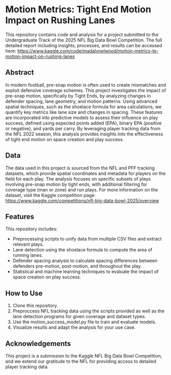 # Motion Metrics: Tight End Motion Impact on Rushing Lanes 
This repository contains code and analysis for a project submitted to the Undergraduate Track of the 2025 NFL Big Data Bowl Competition. The full detailed report including insights, processes, and results can be accessed here: https://www.kaggle.com/code/madalynelwood/motion-metrics-te-motion-impact-on-rushing-lanes

## Abstract
In modern football, pre-snap motion is often used to create mismatches and exploit defensive coverage schemes. This project investigates the impact of pre-snap motion, specifically by Tight Ends, by analyzing changes in defender spacing, lane geometry, and motion patterns. Using advanced spatial techniques, such as the shoelace formula for area calculations, we quantify key metrics like lane size and changes in spacing. These features are incorporated into predictive models to assess their influence on play success, defined using expected points added (EPA), binary EPA (positive or negative), and yards per carry. By leveraging player tracking data from the NFL 2022 season, this analysis provides insights into the effectiveness of tight end motion on space creation and play success. 

## Data
The data used in this project is sourced from the NFL and PFF tracking datasets, which provide spatial coordinates and metadata for players on the field for each play. The analysis focuses on specific subsets of plays involving pre-snap motion by tight ends, with additional filtering for coverage type (man or zone) and run plays. For more information on the dataset, visit the Kaggle competition page: https://www.kaggle.com/competitions/nfl-big-data-bowl-2025/overview 

## Features 
This repository includes:
- Preprocessing scripts to unify data from multiple CSV files and extract relevant plays.
- Lane detection using the shoelace formula to compute the area of running lanes.
- Defender spacing analysis to calculate spacing differences between defenders pre-motion, post-motion, and throughout the play.
- Statistical and machine learning techniques to evaluate the impact of space creation on play success.

## How to Use
1. Clone this repository.
2. Preproccess NFL tracking data using the scripts provided as well as the lane detection programs for given coverage and dataset types.
3. Use the motion_success_model.py file to train and evaluate models.
4. Visualize results and adapt the analysis for your use case.

## Acknowledgements
This project is a submission to the Kaggle NFL Big Data Bowl Competition, and we extend our gratitude to the NFL for providing access to detailed player tracking data.
